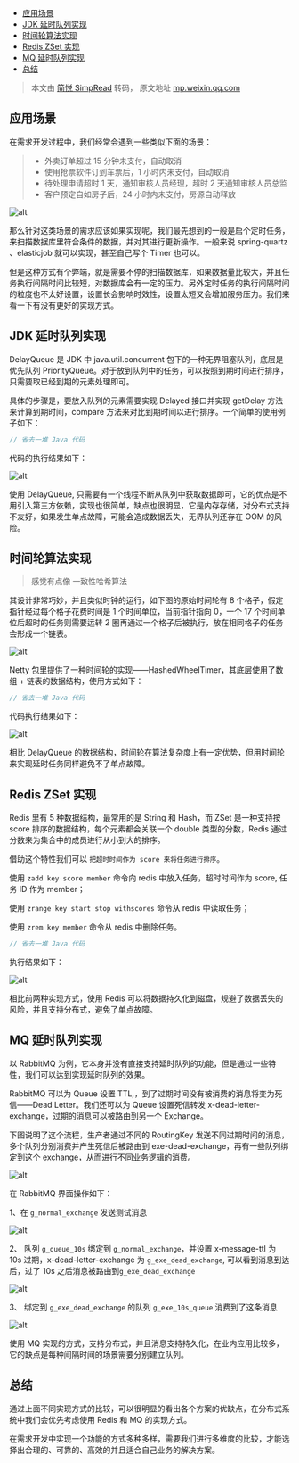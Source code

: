 - [应用场景](#应用场景)
- [JDK 延时队列实现](#jdk-延时队列实现)
- [时间轮算法实现](#时间轮算法实现)
- [Redis ZSet 实现](#redis-zset-实现)
- [MQ 延时队列实现](#mq-延时队列实现)
- [总结](#总结)

> 本文由 [简悦 SimpRead](http://ksria.com/simpread/) 转码， 原文地址 [mp.weixin.qq.com](https://mp.weixin.qq.com/s/yDeH0ei6Sq4zos11K0I9Rg)

## 应用场景

在需求开发过程中，我们经常会遇到一些类似下面的场景：

> - 外卖订单超过 15 分钟未支付，自动取消
> - 使用抢票软件订到车票后，1 小时内未支付，自动取消
> - 待处理申请超时 1 天，通知审核人员经理，超时 2 天通知审核人员总监
> - 客户预定自如房子后，24 小时内未支付，房源自动释放

![alt](https://mmbiz.qpic.cn/mmbiz_png/RMOHqs13Zw3Exw0pjK9R6ByPf67tHg6ibj6ekL9JgUmXsNcRxakSMeoicLicEBviaA7Luxg8YWQ122RbOs3ney23ibQ/640?wx_fmt=png)

那么针对这类场景的需求应该如果实现呢，我们最先想到的一般是启个定时任务，来扫描数据库里符合条件的数据，并对其进行更新操作。一般来说 spring-quartz 、elasticjob 就可以实现，甚至自己写个 Timer 也可以。

但是这种方式有个弊端，就是需要不停的扫描数据库，如果数据量比较大，并且任务执行间隔时间比较短，对数据库会有一定的压力。另外定时任务的执行间隔时间的粒度也不太好设置，设置长会影响时效性，设置太短又会增加服务压力。我们来看一下有没有更好的实现方式。

## JDK 延时队列实现

DelayQueue 是 JDK 中 java.util.concurrent 包下的一种无界阻塞队列，底层是优先队列 PriorityQueue。对于放到队列中的任务，可以按照到期时间进行排序，只需要取已经到期的元素处理即可。

具体的步骤是，要放入队列的元素需要实现 Delayed 接口并实现 getDelay 方法来计算到期时间，compare 方法来对比到期时间以进行排序。一个简单的使用例子如下：

```java
// 省去一堆 Java 代码
```

代码的执行结果如下：

![alt](https://mmbiz.qpic.cn/mmbiz_png/RMOHqs13Zw3Exw0pjK9R6ByPf67tHg6ibEWD0axCsagzkkEZnJVZdrsWJAib0qsdOqiaR1ztmibIhjhYBydnoqVItw/640?wx_fmt=png)

使用 DelayQueue, 只需要有一个线程不断从队列中获取数据即可，它的优点是不用引入第三方依赖，实现也很简单，缺点也很明显，它是内存存储，对分布式支持不友好，如果发生单点故障，可能会造成数据丢失，无界队列还存在 OOM 的风险。

## 时间轮算法实现

> 感觉有点像 一致性哈希算法

其设计非常巧妙，并且类似时钟的运行，如下图的原始时间轮有 8 个格子，假定指针经过每个格子花费时间是 1 个时间单位，当前指针指向 0，一个 17 个时间单位后超时的任务则需要运转 2 圈再通过一个格子后被执行，放在相同格子的任务会形成一个链表。

![alt](https://mmbiz.qpic.cn/mmbiz_png/RMOHqs13Zw3Exw0pjK9R6ByPf67tHg6ibOPdIM8vAtaa0m21UNB8ia9SbXP5lthvKicwmnws8KpJrxulXMicmibp1Vw/640?wx_fmt=png)

Netty 包里提供了一种时间轮的实现——HashedWheelTimer，其底层使用了数组 + 链表的数据结构，使用方式如下：

```java
// 省去一堆 Java 代码
```

代码执行结果如下：

![alt](https://mmbiz.qpic.cn/mmbiz_png/RMOHqs13Zw3Exw0pjK9R6ByPf67tHg6ib7ZslCHCNgjB11NfFTDaK4AU2tibMO5QqlHWm5TGxjIHO9PDx1uj4Psg/640?wx_fmt=png)

相比 DelayQueue 的数据结构，时间轮在算法复杂度上有一定优势，但用时间轮来实现延时任务同样避免不了单点故障。

## Redis ZSet 实现

Redis 里有 5 种数据结构，最常用的是 String 和 Hash，而 ZSet 是一种支持按 score 排序的数据结构，每个元素都会关联一个 double 类型的分数，Redis 通过分数来为集合中的成员进行从小到大的排序。

借助这个特性我们可以 `把超时时间作为 score 来将任务进行排序`。

使用 `zadd key score member` 命令向 redis 中放入任务，超时时间作为 score, 任务 ID 作为 member；

使用 `zrange key start stop withscores` 命令从 redis 中读取任务；

使用 `zrem key member` 命令从 redis 中删除任务。

```java
// 省去一堆 Java 代码
```

执行结果如下：

![alt](https://mmbiz.qpic.cn/mmbiz_png/RMOHqs13Zw3Exw0pjK9R6ByPf67tHg6ibA61ZjXia3hwGxYgiaibM6UtXHgzl98UuEquUria83ZFdNjFb9eLuXibR6Sg/640?wx_fmt=png)

相比前两种实现方式，使用 Redis 可以将数据持久化到磁盘，规避了数据丢失的风险，并且支持分布式，避免了单点故障。

## MQ 延时队列实现

以 RabbitMQ 为例，它本身并没有直接支持延时队列的功能，但是通过一些特性，我们可以达到实现延时队列的效果。

RabbitMQ 可以为 Queue 设置 TTL,，到了过期时间没有被消费的消息将变为死信——Dead Letter。我们还可以为 Queue 设置死信转发 x-dead-letter-exchange，过期的消息可以被路由到另一个 Exchange。

下图说明了这个流程，生产者通过不同的 RoutingKey 发送不同过期时间的消息，多个队列分别消费并产生死信后被路由到 exe-dead-exchange，再有一些队列绑定到这个 exchange，从而进行不同业务逻辑的消费。

![alt](https://mmbiz.qpic.cn/mmbiz_png/RMOHqs13Zw3Exw0pjK9R6ByPf67tHg6ibZfWpj6ymj4raPptDt4Yuscd0gIdN9S8zic64sCsdJneJsImLNUSuUEg/640?wx_fmt=png)

在 RabbitMQ 界面操作如下：

1、在 `g_normal_exchange` 发送测试消息

![alt](https://mmbiz.qpic.cn/mmbiz_png/RMOHqs13Zw3Exw0pjK9R6ByPf67tHg6ibCB6kqSYzyTmPxibg0MS76qpdUZibfx0CJC6TEuYVIyBXfaZhkZrsfm7A/640?wx_fmt=png)

2、 队列 `g_queue_10s` 绑定到 `g_normal_exchange`，并设置 x-message-ttl 为 10s 过期，x-dead-letter-exchange 为 `g_exe_dead_exchange`, 可以看到消息到达后，过了 10s 之后消息被路由到`g_exe_dead_exchange`

![alt](https://mmbiz.qpic.cn/mmbiz_png/RMOHqs13Zw3Exw0pjK9R6ByPf67tHg6ib38gbAUAicOYNRe45AlEiaDAmPNhdkBD7gMAxqTKM1bzv35ZG9ekyJrAg/640?wx_fmt=png)

3、 绑定到 `g_exe_dead_exchange` 的队列 `g_exe_10s_queue` 消费到了这条消息

![alt](https://mmbiz.qpic.cn/mmbiz_png/RMOHqs13Zw3Exw0pjK9R6ByPf67tHg6ib9IXCYUIwroldaOlvQ3nMpUJVM6IdMeedbwhxeHl4mKDv6Fa72aAqPw/640?wx_fmt=png)

使用 MQ 实现的方式，支持分布式，并且消息支持持久化，在业内应用比较多，它的缺点是每种间隔时间的场景需要分别建立队列。

## 总结

通过上面不同实现方式的比较，可以很明显的看出各个方案的优缺点，在分布式系统中我们会优先考虑使用 Redis 和 MQ 的实现方式。

在需求开发中实现一个功能的方式多种多样，需要我们进行多维度的比较，才能选择出合理的、可靠的、高效的并且适合自己业务的解决方案。
